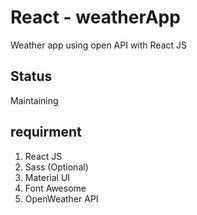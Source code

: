 # React - weatherApp

Weather app using open API with React JS

## Status

Maintaining

## requirment

1. React JS
2. Sass (Optional)
3. Material UI
4. Font Awesome
5. OpenWeather API
